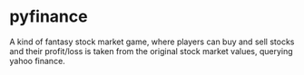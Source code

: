 pyfinance
=========

A kind of fantasy stock market game, where players can buy and sell stocks
and their profit/loss is taken from the original stock market values,
querying yahoo finance.
